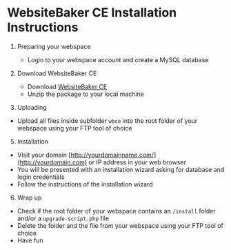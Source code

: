 # WebsiteBaker CE Installation Instructions

 1. Preparing your webspace
    - Login to your webspace account and create a MySQL database

 2. Download WebsiteBaker CE
    - Download [WebsiteBaker CE](http://wbce.org)
    - Unzip the package to your local machine

 3. Uploading
   - Upload all files inside subfolder `wbce` into the root folder of your webspace using your FTP tool of choice

 5. Installation
   - Visit your domain [http://yourdomainname.com/](http://yourdomain.com) or IP address in your web browser
   - You will be presented with an installation wizard asking for database and login credentials
   - Follow the instructions of the installation wizard

 6. Wrap up
   - Check if the root folder of your webspace contains an `/install` folder and/or a `upgrade-script.php` file
   - Delete the folder and the file from your webspace using your FTP tool of choice
   - Have fun
